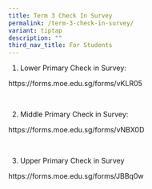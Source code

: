 ```yaml
---
title: Term 3 Check In Survey
permalink: /term-3-check-in-survey/
variant: tiptap
description: ""
third_nav_title: For Students
---
```

<ol data-tight="true" class="tight">
<li>
<p>Lower Primary Check in Survey:</p>
</li>
</ol>
<p><a rel="noopener noreferrer nofollow" target="_blank">https://forms.moe.edu.sg/forms/vKLR05</a>
</p>
<p>&nbsp;</p>
<ol start="2" data-tight="true" class="tight">
<li>
<p>Middle Primary Check in Survey:</p>
</li>
</ol>
<p><a rel="noopener noreferrer nofollow" target="_blank">https://forms.moe.edu.sg/forms/vNBX0D</a>
</p>
<p>&nbsp;</p>
<ol start="3" data-tight="true" class="tight">
<li>
<p>Upper Primary Check in Survey</p>
</li>
</ol>
<p><a rel="noopener noreferrer nofollow" target="_blank">https://forms.moe.edu.sg/forms/JBBq0w</a>
</p>